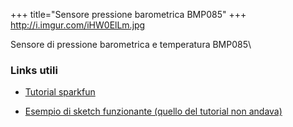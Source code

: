 +++
title="Sensore pressione barometrica BMP085"
+++
<http://i.imgur.com/iHW0ElLm.jpg>

Sensore di pressione barometrica e temperatura BMP085\

### Links utili

-   [Tutorial sparkfun](https://www.sparkfun.com/tutorials/253)

<!-- -->

-   [Esempio di sketch funzionante (quello del tutorial non
    andava)](http://ilabbali.com/code/Arduino_BMP085.cpp)

